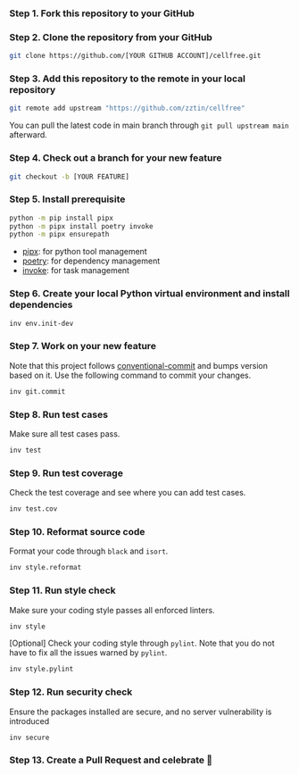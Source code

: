 ### Step 1. Fork this repository to your GitHub

### Step 2. Clone the repository from your GitHub

```sh
git clone https://github.com/[YOUR GITHUB ACCOUNT]/cellfree.git
```

### Step 3. Add this repository to the remote in your local repository

```sh
git remote add upstream "https://github.com/zztin/cellfree"
```

You can pull the latest code in main branch through `git pull upstream main` afterward.

### Step 4. Check out a branch for your new feature

```sh
git checkout -b [YOUR FEATURE]
```

### Step 5. Install prerequisite

```sh
python -m pip install pipx
python -m pipx install poetry invoke
python -m pipx ensurepath
```

* [pipx](https://github.com/pipxproject/pipx): for python tool management
* [poetry](https://python-poetry.org/): for dependency management
* [invoke](https://github.com/pyinvoke/invoke): for task management

### Step 6. Create your local Python virtual environment and install dependencies

```sh
inv env.init-dev
```

### Step 7. Work on your new feature
Note that this project follows [conventional-commit](https://www.conventionalcommits.org/en/v1.0.0/) and bumps version based on it. Use the following command to commit your changes.

```sh
inv git.commit
```

### Step 8. Run test cases
Make sure all test cases pass.

```sh
inv test
```

### Step 9. Run test coverage
Check the test coverage and see where you can add test cases.

```sh
inv test.cov
```

### Step 10. Reformat source code

Format your code through `black` and `isort`.

```sh
inv style.reformat
```

### Step 11. Run style check
Make sure your coding style passes all enforced linters.

```sh
inv style
```

[Optional] Check your coding style through `pylint`. Note that you do not have to fix all the issues warned by `pylint`.

```sh
inv style.pylint
```

### Step 12. Run security check

Ensure the packages installed are secure, and no server vulnerability is introduced

```sh
inv secure
```

### Step 13. Create a Pull Request and celebrate 🎉
